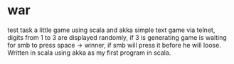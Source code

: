 # war
test task a little game using scala and akka
simple text game via telnet, digits from 1 to 3 are displayed randomly, if 3 is generating
game is waiting for smb to press space -> winner, if smb will press it before he will loose.
Written in scala using akka as my first program in scala.
